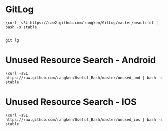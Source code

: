 GitLog
======

	\curl -sSL https://raw2.github.com/rangken/GitLog/master/beautiful | bash -s stable


	git lg


Unused Resource Search - Android
======

    \curl -sSL https://raw.github.com/rangken/Useful_Bash/master/unused_and | bash -s stable



Unused Resource Search - IOS
======

    \curl -sSL https://raw.github.com/rangken/Useful_Bash/master/unused_ios | bash -s stable